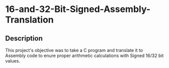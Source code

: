 # 16-and-32-Bit-Signed-Assembly-Translation
 
## Description
This project's objective was to take a C program and translate it to Assembly code to enure proper arithmetic calculations with Signed 16/32 bit values.
